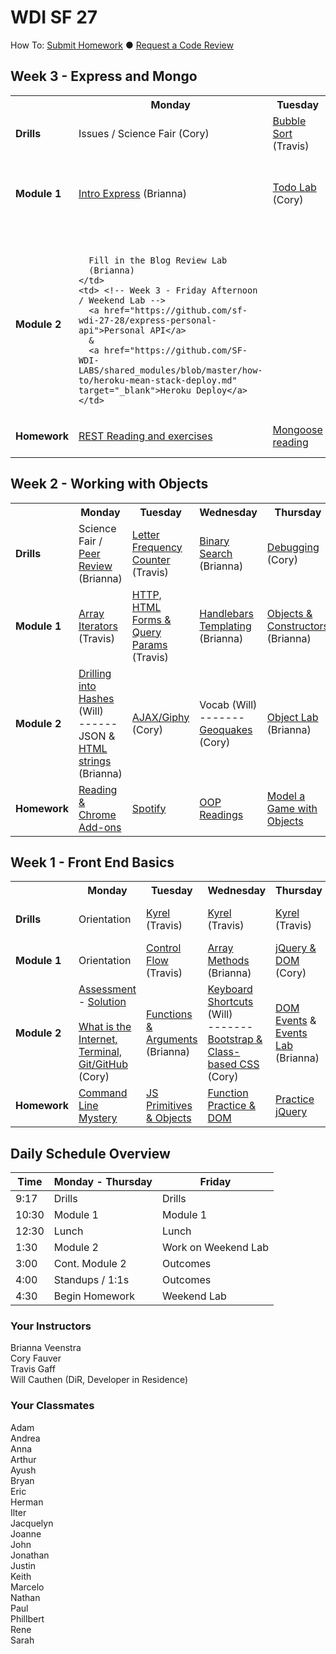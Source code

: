 # WDI SF 27

How To: <a href="https://github.com/SF-WDI-LABS/shared_modules/blob/master/how-to/submit-homework.md" target="blank">Submit Homework</a> ● <a href="https://github.com/SF-WDI-LABS/shared_modules/blob/master/how-to/request-a-code-review.md" target="blank">Request a Code Review</a>

## Week 3  - Express and Mongo
<table>
  <tr>
    <th><!-- BLANK --></th>
    <th>Monday</th>
    <th>Tuesday</th>
    <th>Wednesday</th>
    <th>Thursday</th>
    <th>Friday</th>
  </tr>
  <tr>
    <td><strong>Drills</strong></td>
    <td> <!-- Week 3 - Monday Drill -->
      Issues / Science Fair
      (Cory)
    </td>
    <td> <!-- Week 3 - Tuesday Drill -->
      <a href="https://github.com/SF-WDI-LABS/js-algorithms-drills/tree/master/bubble-sort">Bubble Sort</a>
      (Travis)
    </td>
    <td> <!-- Week 3 - Wednesday Drill -->
      <a href="https://github.com/SF-WDI-LABS/js-algorithms-drills/tree/master/merge-sort">Merge Sort</a>
      (Travis)
    </td>
    <td> <!-- Week 3 - Thursday Drill -->
      <a href="https://github.com/SF-WDI-LABS/js-algorithms-drills/tree/master/big-o">Big O</a>
      (Brianna)
    </td>
    <td> <!-- Week 3 - Friday Review -->
      Review
      (team)
    </td>
  </tr>
  <tr>
    <td><strong>Module 1</strong></td>
    <td> <!-- Week 3 - Monday Morning Module -->
      <a href="https://github.com/SF-WDI-LABS/shared_modules/tree/master/02-express-mongo-crud/intro-express/27-28">Intro Express</a>
      (Brianna)
    </td>
    <td> <!-- Week 3 - Tuesday Morning Module -->
      <a href="https://github.com/sf-wdi-27-28/test-driven-todo-api">Todo Lab</a>
      (Cory)
    </td>
    <td> <!-- Week 3 - Wednesday Morning Module -->
      <a href="https://github.com/SF-WDI-LABS/shared_modules/tree/master/02-express-mongo-crud/mongoose-intro/27-28">Intro Mongoose</a> and <a href="https://github.com/sf-wdi-27-28/mongoose-books-app">Mongoose books app</a>
      (Brianna)
    </td>
    <td> <!-- Week 3 - Thursday Morning Module -->
      <a href="https://github.com/SF-WDI-LABS/shared_modules/tree/master/02-express-mongo-crud/mongoose-embed/27-28">Embedded Relationships</a>
      (Cory)
    </td>
    <td> <!-- Week 3 - Friday Morning Module -->
      Review
      (team)
    </td>
  </tr>
  <tr>
    <td><strong>Module 2</strong></td>
    <td> <!-- Week 3 - Monday Afternoon Module -->
      <!--Stackoverflow Q&A

      (Will)
      <br>
      -----------
      -->
      <br>
      <a href="https://github.com/SF-WDI-LABS/shared_modules/tree/master/02-express-mongo-crud/express-params-queries/27-28">Express Params and Queries</a>
      (Travis)
    </td>
    <td> <!-- Week 3 - Tuesday Afternoon Module -->
      Todo Lab Cont.
      (Cory)
    </td>
    <td> <!-- Week 3 - Wednesday Afternoon Module -->
      <a href="https://github.com/SF-WDI-LABS/shared_modules/tree/master/02-express-mongo-crud/mongoose-reference-populate/27-28">Mongoose Relationships</a> and continue <a href="https://github.com/sf-wdi-27-28/mongoose-books-app">Mongoose books app</a>
      (Brianna)
    </td>
    <td> <!-- Week 3 - Thursday Afternoon Module -->
   <!--   JS Method Show and Tell
      (Will)
      <br>
      -----------
      --><br>
      Fill in the Blog Review Lab
      (Brianna)
    </td>
    <td> <!-- Week 3 - Friday Afternoon / Weekend Lab -->
      <a href="https://github.com/sf-wdi-27-28/express-personal-api">Personal API</a>
      &
      <a href="https://github.com/SF-WDI-LABS/shared_modules/blob/master/how-to/heroku-mean-stack-deploy.md" target="_blank">Heroku Deploy</a>
    </td>
  </tr>
  <tr>
    <td><strong>Homework</strong></td>
    <td> <!-- Week 3 - Monday Homework -->
      <a href="https://github.com/SF-WDI-LABS/shared_modules/tree/master/homework/27-28/week-03">REST Reading and exercises</a>
    </td>
    <td> <!-- Week 3 - Tuesday Homework -->
      <a href="https://github.com/SF-WDI-LABS/shared_modules/tree/master/homework/27-28/week-03#day-2">Mongoose reading</a>
    </td>
    <td> <!-- Week 3 - Wednesday Homework -->
      <a href="https://github.com/SF-WDI-LABS/shared_modules/tree/master/homework/27-28/week-03#day-3">CRUD/Query Method Reading</a>
    </td>
    <td> <!-- Week 3 - Thursday Homework -->
      <a href="https://github.com/SF-WDI-LABS/shared_modules/tree/master/homework/27-28/week-03#day-4">Friday Review Prep</a>
    </td>
    <td> <!-- Week 3 - Friday -->
      <!-- BLANK -->
    </td>
  </tr>
</table>

## Week 2 - Working with Objects
<table>
  <tr>
    <th><!-- BLANK --></th>
    <th>Monday</th>
    <th>Tuesday</th>
    <th>Wednesday</th>
    <th>Thursday</th>
    <th>Friday</th>
  </tr>
  <tr>
    <td><strong>Drills</strong></td>
    <td> <!-- Week 1 - Monday Drill -->
      Science Fair / <a href="https://github.com/SF-WDI-LABS/shared_modules/blob/master/how-to/peer-review.md">Peer Review</a> (Brianna)
    </td>
    <td> <!-- Week 1 - Tuesday Drill -->
      <a href="https://github.com/sf-wdi-27-28/letter-count">Letter Frequency Counter</a>
      (Travis)
    </td>
    <td> <!-- Week 1 - Wednesday Drill -->
      <a href="https://github.com/SF-WDI-LABS/js-algorithms-drills/blob/master/binarySearchChallenge.md">Binary Search</a>
      (Brianna)
    </td>
    <td> <!-- Week 1 - Thursday Drill -->
      <a href="https://github.com/SF-WDI-LABS/debug-drills">Debugging</a>
      (Cory)
    </td>
    <td> <!-- Week 1 - Friday Review -->
      Review
      (Team)
    </td>
  </tr>
  <tr>
    <td><strong>Module 1</strong></td>
    <td> <!-- Week 1 - Monday Morning Module -->
      <a href="https://github.com/SF-WDI-LABS/shared_modules/tree/master/01-front-end-basics/js-array-iterators/27-28">Array Iterators</a>
			(Travis)
    </td>
    <td> <!-- Week 1 - Tuesday Morning Module -->
      <a href="https://github.com/SF-WDI-LABS/shared_modules/blob/master/01-front-end-basics/html-forms/27-28">HTTP, HTML Forms & Query Params</a>
      (Travis)
    </td>
    <td> <!-- Week 1 - Wednesday Morning Module -->
      <a href="https://github.com/SF-WDI-LABS/shared_modules/tree/master/01-front-end-basics/templating-handlebars/27-28">Handlebars Templating</a>
      (Brianna)
    </td>
    <td> <!-- Week 1 - Thursday Morning Module -->
    	<a href="https://github.com/SF-WDI-LABS/shared_modules/tree/master/01-front-end-basics/oo-objects-constructors/27-28">Objects & Constructors</a>
      (Brianna)
    </td>
    <td> <!-- Week 1 - Friday Morning Module -->
      Review
      (Team)
      <br>
      <br>
      <a href="https://github.com/SF-WDI-LABS/shared_modules/tree/master/assessments/27-28/week-02">Assessment</a> (<a href="https://github.com/SF-WDI-LABS/shared_modules/blob/master/assessments/27-28/week-02/solutions.md">Solution</a>)
    </td>
  </tr>
  <tr>
    <td><strong>Module 2</strong></td>
    <td> <!-- Week 1 - Monday Afternoon Module -->
      <a href="https://github.com/SF-WDI-LABS/shared_modules/blob/master/dir-presentations/intro-to-basic-objects.md">Drilling into Hashes</a>
			(Will)
      <br>
			------
			<br>
      JSON & <a href="https://github.com/SF-WDI-LABS/html_strings">HTML strings</a>
      (Brianna)
    </td>
    <td> <!-- Week 1 - Tuesday Afternoon Module -->
      <a href="https://github.com/SF-WDI-LABS/shared_modules/tree/master/01-front-end-basics/ajax-and-apis/27-28">AJAX/Giphy</a>
      (Cory)
    </td>
    <td> <!-- Week 1 - Wednesday Afternoon Module -->
			Vocab
			(Will)
			<br>
			-------
			<br>
      <a href="https://github.com/sf-wdi-27-28/geoquakes">Geoquakes</a>
      (Cory)
    </td>
    <td> <!-- Week 1 - Thursday Afternoon Module -->
      <a href="https://github.com/SF-WDI-LABS/shared_modules/tree/master/01-front-end-basics/oo-prototypes/27-28">Object Lab</a>
      (Brianna)
    </td>
    <td> <!-- Week 1 - Friday Afternoon / Weekend Lab -->
      <a href="https://github.com/sf-wdi-27-28/project-00">Project 0</a>
      <br><br>
      Outcomes
    </td>
  </tr>
  <tr>
    <td><strong>Homework</strong></td>
    <td> <!-- Week 1 - Monday Homework -->
    <a href="https://github.com/SF-WDI-LABS/shared_modules/blob/27-28-w2-d1-hmwk/homework/27-28/week-02/README.md">Reading &amp; Chrome Add-ons</a>
    </td>
    <td> <!-- Week 1 - Tuesday Homework -->
    	<a href="https://github.com/SF-WDI-LABS/shared_modules/blob/master/homework/27-28/week-02/README.md">Spotify</a>
    </td>
    <td> <!-- Week 1 - Wednesday Homework -->
      <a href="https://github.com/SF-WDI-LABS/shared_modules/blob/master/homework/27-28/week-02/README.md#day-3">OOP Readings</a>
    </td>
    <td> <!-- Week 1 - Thursday Homework -->
      <a href="https://github.com/SF-WDI-LABS/shared_modules/blob/master/homework/27-28/week-02/README.md#day-4">Model a Game with Objects</a>
    </td>
    <td> <!-- Week 1 - Friday -->
      <!-- BLANK -->
    </td>
  </tr>
</table>

## Week 1 - Front End Basics
<table>
  <tr>
    <th><!-- BLANK --></th>
    <th>Monday</th>
    <th>Tuesday</th>
    <th>Wednesday</th>
    <th>Thursday</th>
    <th>Friday</th>
  </tr>
  <tr>
    <td><strong>Drills</strong></td>
    <td> <!-- Week 1 - Monday Drill -->
      Orientation
    </td>
    <td> <!-- Week 1 - Tuesday Drill -->
      <a href="https://github.com/sf-wdi-27-28/kyrel">Kyrel</a>
      (Travis)
    </td>
    <td> <!-- Week 1 - Wednesday Drill -->
      <a href="https://github.com/sf-wdi-27-28/kyrel">Kyrel</a>
      (Travis)
    </td>
    <td> <!-- Week 1 - Thursday Drill -->
      <a href="https://github.com/sf-wdi-27-28/kyrel">Kyrel</a>
      (Travis)
    </td>
    <td> <!-- Week 1 - Friday Review -->
      <a href="https://github.com/sf-wdi-27-28/kyrel">Extend Kyrel</a>
      (Travis)
    </td>
  </tr>
  <tr>
    <td><strong>Module 1</strong></td>
    <td> <!-- Week 1 - Monday Morning Module -->
      Orientation
    </td>
    <td> <!-- Week 1 - Tuesday Morning Module -->
      <a href="https://github.com/SF-WDI-LABS/shared_modules/tree/master/01-front-end-basics/js-control-flow/25">Control Flow</a>
      (Travis)
    </td>
    <td> <!-- Week 1 - Wednesday Morning Module -->
      <a href="https://github.com/SF-WDI-LABS/shared_modules/blob/master/01-front-end-basics/js-arrays/27-28">Array Methods</a>
      (Brianna)
    </td>
    <td> <!-- Week 1 - Thursday Morning Module -->
      <a href="https://github.com/SF-WDI-LABS/shared_modules/tree/master/01-front-end-basics/jquery-dom-manipulation/27-28">jQuery &amp; DOM </a>
      (Cory)
    </td>
    <td> <!-- Week 1 - Friday Morning Module -->
      Review
      (Team)
    </td>
  </tr>
  <tr>
    <td><strong>Module 2</strong></td>
    <td> <!-- Week 1 - Monday Afternoon Module -->
      <a href="https://github.com/SF-WDI-LABS/shared_modules/tree/master/assessments/27-28/day-01">Assessment</a> - <a href="https://github.com/SF-WDI-LABS/shared_modules/blob/master/assessments/27-28/day-01/solutions.md">Solution</a>
      <br><br>
      <a href="https://github.com/SF-WDI-LABS/shared_modules/tree/master/01-front-end-basics/how-the-internet-works/27-28">What is the Internet, Terminal, Git/GitHub</a>
      (Cory)
    </td>
    <td> <!-- Week 1 - Tuesday Afternoon Module -->
      <a href="https://github.com/SF-WDI-LABS/shared_modules/tree/master/01-front-end-basics/js-functions/27-28">Functions & Arguments</a>
      (Brianna)
    </td>
    <td> <!-- Week 1 - Wednesday Afternoon Module -->			
      <a href="https://github.com/SF-WDI-LABS/shared_modules/blob/master/how-to/keyboard-shortcuts.md">Keyboard Shortcuts</a>
			(Will)
			<br>
			-------
			<br>
      <a href="https://github.com/SF-WDI-LABS/shared_modules/tree/master/01-front-end-basics/css-bootstrap/27-28"> Bootstrap &amp; Class-based CSS </a>
      (Cory)
    </td>
    <td> <!-- Week 1 - Thursday Afternoon Module -->
      <a href="https://github.com/SF-WDI-LABS/shared_modules/tree/master/01-front-end-basics/jquery-event-binding/27-28">DOM Events</a> & <a href="https://github.com/sf-wdi-27-28/events_lab">Events Lab</a>
      (Brianna)
    </td>
    <td> <!-- Week 1 - Friday Afternoon / Weekend Lab -->
      <a href="https://github.com/sf-wdi-27-28/tic-tac-toe">Tic-Tac-Toe Weekend Lab</a>
      <br><br>
      Outcomes
    </td>
  </tr>
  <tr>
    <td><strong>Homework</strong></td>
    <td> <!-- Week 1 - Monday Homework -->
      <a href="https://github.com/SF-WDI-LABS/shared_modules/tree/master/homework/27-28/week-01">Command Line Mystery</a>
    </td>
    <td> <!-- Week 1 - Tuesday Homework -->
      <a href="https://github.com/SF-WDI-LABS/shared_modules/tree/master/homework/27-28/week-01">JS Primitives & Objects</a>
    </td>
    <td> <!-- Week 1 - Wednesday Homework -->
       <a href="https://github.com/SF-WDI-LABS/shared_modules/tree/master/homework/27-28/week-01#day-3">Function Practice & DOM</a>
    </td>
    <td> <!-- Week 1 - Thursday Homework -->
      <a href="https://github.com/SF-WDI-LABS/shared_modules/tree/master/homework/27-28/week-01#day-4">Practice jQuery</a>
    </td>
    <td> <!-- Week 1 - Friday -->
      <!-- BLANK -->
    </td>
  </tr>
</table>


## Daily Schedule Overview

Time | Monday - Thursday | Friday |
----- | -------- | -----
9:17  | Drills | Drills
10:30 | Module 1 | Module 1
12:30 | Lunch | Lunch
1:30 | Module 2 | Work on Weekend Lab
3:00 | Cont. Module 2 | Outcomes
4:00 | Standups / 1:1s | Outcomes
4:30 | Begin Homework | Weekend Lab

### Your Instructors
Brianna Veenstra <br>
Cory Fauver <br>
Travis Gaff <br>
Will Cauthen (DiR, Developer in Residence)

### Your Classmates
Adam <br>
Andrea <br>
Anna <br>
Arthur <br>
Ayush <br>
Bryan <br>
Eric <br>
Herman <br>
Ilter <br>
Jacquelyn <br>
Joanne <br>
John <br>
Jonathan <br>
Justin <br>
Keith <br>
Marcelo <br>
Nathan <br>
Paul <br>
Phillbert <br>
Rene <br>
Sarah <br>

